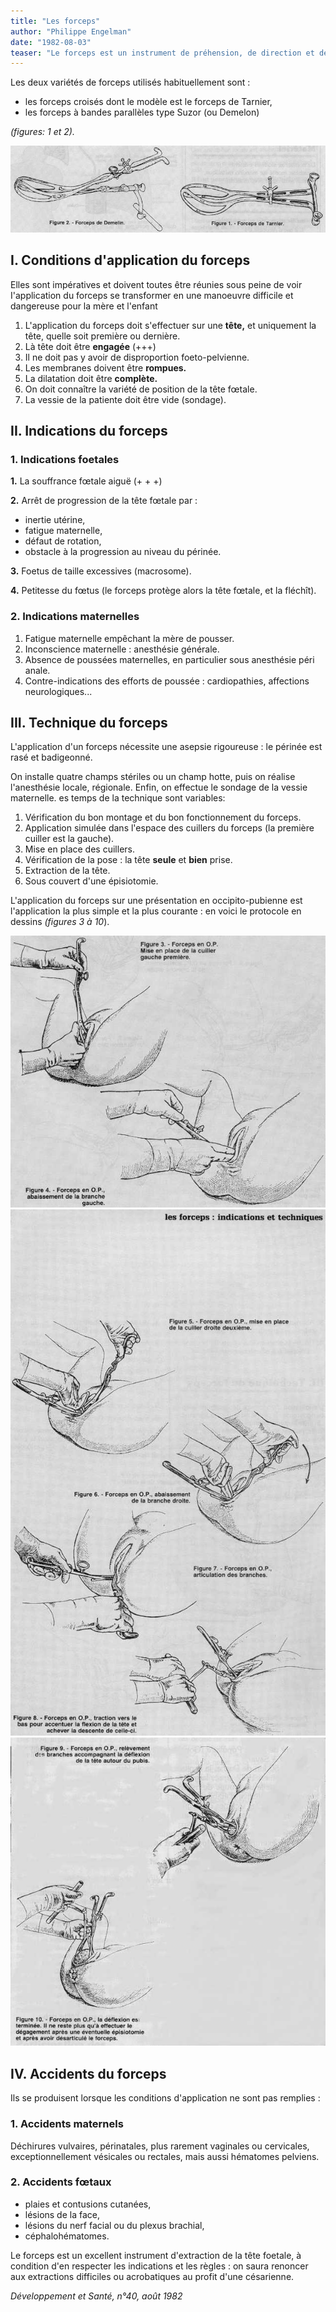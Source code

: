 ```yaml
---
title: "Les forceps"
author: "Philippe Engelman"
date: "1982-08-03"
teaser: "Le forceps est un instrument de préhension, de direction et de traction destiné à saisir la tête foetale et à l'extraire, par les voies génitales ou lors césarienne."
---
```


Les deux variétés de forceps utilisés habituellement sont :

*   les forceps croisés dont le modèle est le forceps de Tarnier,
*   les forceps à bandes parallèles type Suzor (ou Demelon)

_(figures: 1 et 2)._

![](i49-1.jpg)


## I. Conditions d'application **du forceps**

Elles sont impératives et doivent toutes être réunies sous peine de voir I'application du forceps se transformer en une manoeuvre difficile et dangereuse pour la mère et l'enfant

1.  L'application du forceps doit s'effectuer sur une **tête,** et uniquement la tête, quelle soit première ou dernière.
2.  Là tête doit être **engagée** (+++)
3.  Il ne doit pas y avoir de disproportion foeto-pelvienne.
4.  Les membranes doivent être **rompues.**
5.  La dilatation doit être **complète.**
6.  On doit connaître la variété de position de la tête fœtale.
7.  La vessie de la patiente doit être vide (sondage).

## II. Indications du forceps

### 1. Indications foetales

**1.** La souffrance fœtale aiguë (+ + +)

**2.** Arrêt de progression de la tête fœtale par :

*   inertie utérine,
*   fatigue maternelle,
*   défaut de rotation,
*   obstacle à la progression au niveau du périnée.

**3.** Foetus de taille excessives (macrosome).

**4.** Petitesse du fœtus (le forceps protège alors la tête fœtale, et la fléchît).

### 2. Indications maternelles

1.  Fatigue maternelle empêchant la mère de pousser.
2.  Inconscience maternelle : anesthésie générale.
3.  Absence de poussées maternelles, en particulier sous anesthésie péri anale.
4.  Contre-indications des efforts de poussée : cardiopathies, affections neurologiques...

## III. Technique du forceps

L'application d'un forceps nécessite une asepsie rigoureuse : le périnée est rasé et badigeonné.

On installe quatre champs stériles ou un champ hotte, puis on réalise l'anesthésie locale, régionale. Enfin, on effectue le sondage de la vessie maternelle. es temps de la technique sont variables:

1.  Vérification du bon montage et du bon fonctionnement du forceps.
2.  Application simulée dans l'espace des cuillers du forceps (la première cuiller est la gauche).
3.  Mise en place des cuillers.
4.  Vérification de la pose : la tête **seule** et **bien** prise.
5.  Extraction de la tête.
6.  Sous couvert d'une épisiotomie.

L'application du forceps sur une présentation en occipito-pubienne est l'application la plus simple et la plus courante : en voici le protocole en dessins _(figures 3 à 10_).

![](i49-2.jpg)
![](i49-3.jpg)
![](i49-4.jpg)


## IV. Accidents du forceps

Ils se produisent lorsque les conditions d'application ne sont pas remplies :

### **1.** Accidents maternels

Déchirures vulvaires, périnatales, plus rarement vaginales ou cervicales, exceptionnellement vésicales ou rectales, mais aussi hématomes pelviens.

### 2. Accidents fœtaux

*   plaies et contusions cutanées,
*   lésions de la face,
*   lésions du nerf facial ou du plexus brachial,
*   céphalohématomes.

Le forceps est un excellent instrument d'extraction de la tête foetale, à condition d'en respecter les indications et les règles : on saura renoncer aux extractions difficiles ou acrobatiques au profit d'une césarienne.

_Développement et Santé, n°40, août 1982_
